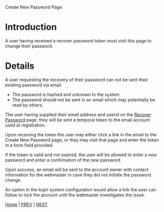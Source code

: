Create New Password Page

# Introduction #

A user having received a recover password token must visit this page to change their password.


# Details #

A user requesting the recovery of their password can not be sent their existing password via email.

  * The password is hashed and unknown to the system.
  * The password should not be sent in an email which may potentially be read by others.

The user having supplied their email address and userid on the [Recover Password](http://code.google.com/p/loginsystem-rd/wiki/RecoverPassword) page, they will be sent a temporal token to the email account used at registration.

Upon receiving the token the user may either click a link in the email to the Create New Password page, or they may visit that page and enter the token in a form field provided.

If the token is valid and not expired, the user will be allowed to enter a new password and enter a confirmation of the new password.

Upon success, an email will be sent to the account owner with contact information for the webmaster in case they did not initiate the password change.

An option in the login system configuration would allow a link the user can follow to lock the account until the webmaster investigates the issue.

[Home](http://code.google.com/p/loginsystem-rd/wiki/WikiHome) | [PREV](http://code.google.com/p/loginsystem-rd/wiki/RecoverPassword) | [NEXT](http://code.google.com/p/loginsystem-rd/wiki/LockAccount)